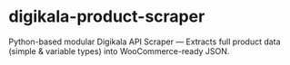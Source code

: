 # digikala-product-scraper
Python-based modular Digikala API Scraper — Extracts full product data (simple &amp; variable types) into WooCommerce-ready JSON.
